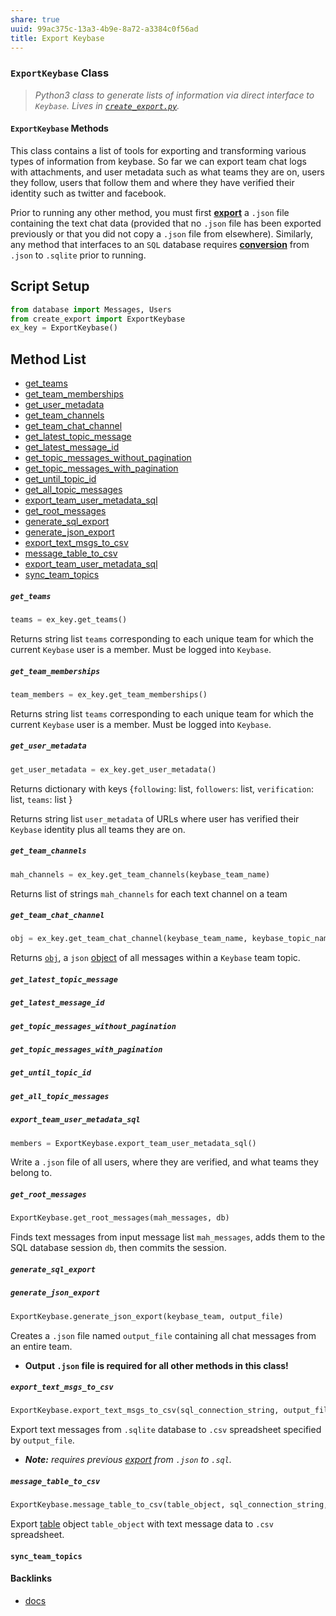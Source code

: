 ```yaml
---
share: true
uuid: 99ac375c-13a3-4b9e-8a72-a3384c0f56ad
title: Export Keybase
---
```

### `ExportKeybase` Class

> _Python3 class to generate lists of information via direct interface to `Keybase`._
> *Lives in [`create_export.py`](/create_export.py).*

#### `ExportKeybase` Methods ####

This class contains a list of tools for exporting and transforming various types of information from keybase. So far we can export team chat logs with attachments, and user metadata such as what teams they are on, users they follow, users that follow them and where they have verified their identity such as twitter and facebook.

Prior to running any other method, you must first **[export](/#generate_json_export)** a `.json` file containing the text chat data (provided that no `.json` file has been exported previously or that you did not copy a `.json` file from elsewhere). Similarly, any method that interfaces to an `SQL` database requires **[conversion](/#convert_json_to_sql)** from `.json` to `.sqlite` prior to running.

## Script Setup

``` python
from database import Messages, Users
from create_export import ExportKeybase
ex_key = ExportKeybase()
````

## Method List

* [get_teams](/#get_teams)
* [get_team_memberships](/#get_team_memberships)
* [get_user_metadata](/#get_user_metadata)
* [get_team_channels](/#get_team_channels)
* [get_team_chat_channel](/#get_team_chat_channel)
* [get_latest_topic_message](/#get_latest_topic_message)
* [get_latest_message_id](/#get_latest_message_id)
* [get_topic_messages_without_pagination](/#get_topic_messages_without_pagination)
* [get_topic_messages_with_pagination](/#get_topic_messages_with_pagination)
* [get_until_topic_id](/#get_until_topic_id)
* [get_all_topic_messages](/#get_all_topic_messages)
* [export_team_user_metadata_sql](/#export_team_user_metadata_sql)
* [get_root_messages](/#get_root_messages)
* [generate_sql_export](/#generate_sql_export)
* [generate_json_export](/#generate_json_export)
* [export_text_msgs_to_csv](/#export_text_msgs_to_csv)
* [message_table_to_csv](/#message_table_to_csv)
* [export_team_user_metadata_sql](/#export_team_user_metadata_sql)
* [sync_team_topics](/#sync_team_topics)

##### `get_teams` #####

```python
teams = ex_key.get_teams()
```

Returns string list `teams` corresponding to each unique team for which the current `Keybase` user is a member. Must be logged into `Keybase`.


##### `get_team_memberships` #####

```python
team_members = ex_key.get_team_memberships()
```

Returns string list `teams` corresponding to each unique team for which the current `Keybase` user is a member. Must be logged into `Keybase`.

##### `get_user_metadata` #####

```python
get_user_metadata = ex_key.get_user_metadata()
```

Returns dictionary with keys {`following`: list,  `followers`: list, `verification`: list, `teams`: list }

Returns string list `user_metadata` of URLs where user has verified their `Keybase` identity plus all teams they are on.


##### `get_team_channels` #####

````python
mah_channels = ex_key.get_team_channels(keybase_team_name)
````

Returns list of strings `mah_channels` for each text channel on a team

##### `get_team_chat_channel` #####

```python
obj = ex_key.get_team_chat_channel(keybase_team_name, keybase_topic_name)
```

Returns [`obj`](https://docs.python.org/3/library/json.html), a `json` [object](https://docs.python.org/3/library/json.html) of all messages within a `Keybase` team topic.


##### `get_latest_topic_message` #####

##### `get_latest_message_id` #####

##### `get_topic_messages_without_pagination` #####

##### `get_topic_messages_with_pagination` #####

##### `get_until_topic_id` #####

##### `get_all_topic_messages` #####

##### `export_team_user_metadata_sql` #####

````python
members = ExportKeybase.export_team_user_metadata_sql()
````

Write a `.json` file of all users, where they are verified, and what teams they belong to.


##### `get_root_messages` #####

```python
ExportKeybase.get_root_messages(mah_messages, db)
```

Finds text messages from input message list `mah_messages`, adds them to the SQL database session `db`, then commits the session.


##### `generate_sql_export` #####



##### `generate_json_export` #####

```python
ExportKeybase.generate_json_export(keybase_team, output_file)
```

Creates a `.json` file named `output_file` containing all chat messages from an entire team.

* **Output `.json` file is required for all other methods in this class!**


##### `export_text_msgs_to_csv` #####

```python
ExportKeybase.export_text_msgs_to_csv(sql_connection_string, output_file)
```

Export text messages from `.sqlite` database to `.csv` spreadsheet specified by `output_file`.

* ***Note:*** *requires previous [export](/#convert_json_to_sql) from `.json` to `.sql`.*

##### `message_table_to_csv` #####

```python
ExportKeybase.message_table_to_csv(table_object, sql_connection_string, csv_file_name)
```

Export [table](https://python-docx.readthedocs.io/en/latest/api/table.html) object `table_object` with text message data to `.csv` spreadsheet.

#### `sync_team_topics` #####


#### Backlinks

* [docs](/ff5752fb-5c45-47d3-a96a-305817af6db4)
